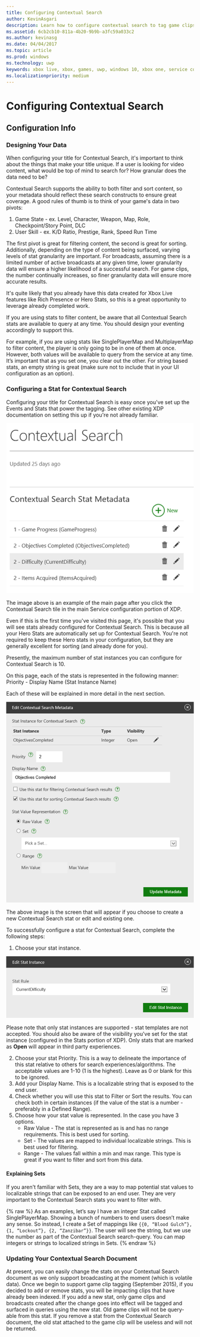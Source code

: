 ```yaml
---
title: Configuring Contextual Search
author: KevinAsgari
description: Learn how to configure contextual search to tag game clips and broadcasts.
ms.assetid: 6cb2cb10-811a-4b20-9b9b-a3fc59a033c2
ms.author: kevinasg
ms.date: 04/04/2017
ms.topic: article
ms.prod: windows
ms.technology: uwp
keywords: xbox live, xbox, games, uwp, windows 10, xbox one, service configuration, contextual search, game clip, broadcast
ms.localizationpriority: medium
---
```


# Configuring Contextual Search

## Configuration Info

### Designing Your Data
When configuring your title for Contextual Search, it's important to think about the things that make your title unique.  If a user is looking for video content, what would be top of mind to search for?  How granular does the data need to be?

Contextual Search supports the ability to both filter and sort content, so your metadata should reflect these search constructs to ensure great coverage.  A good rules of thumb is to think of your game's data in two pivots:
1. Game State - ex.  Level, Character, Weapon, Map, Role, Checkpoint/Story Point, DLC
2. User Skill - ex. K/D Ratio, Prestige, Rank, Speed Run Time

The first pivot is great for filtering content, the second is great for sorting.  Additionally, depending on the type of content being surfaced, varying levels of stat granularity are important.  For broadcasts, assuming there is a limited number of active broadcasts at any given time, lower granularity data will ensure a higher likelihood of a successful search.  For game clips, the number continually increases, so finer granularity data will ensure more accurate results.

It's quite likely that you already have this data created for Xbox Live features like Rich Presence or Hero Stats, so this is a great opportunity to leverage already completed work.

If you are using stats to filter content, be aware that all Contextual Search stats are available to query at any time.  You should design your eventing accordingly to support this.

For example, if you are using stats like SinglePlayerMap and MultiplayerMap to filter content, the player is only going to be in one of them at once.  However, both values will be available to query from the service at any time.  It’s important that as you set one, you clear out the other.  For string based stats, an empty string is great (make sure not to include that in your UI configuration as an option).

### Configuring a Stat for Contextual Search
Configuring your title for Contextual Search is easy once you've set up the Events and Stats that power the tagging.  See other existing XDP documentation on setting this up if you're not already familiar.

![](../images/contextual_search/config02.png)

The image above is an example of the main page after you click the Contextual Search tile in the main Service configuration portion of XDP.

Even if this is the first time you've visited this page, it's possible that you will see stats already configured for Contextual Search.  This is because all your Hero Stats are automatically set up for Contextual Search. You're not required to keep these Hero stats in your configuration, but they are generally excellent for sorting (and already done for you).

Presently, the maximum number of stat instances you can configure for Contextual Search is 10.

On this page, each of the stats is represented in the following manner:
Priority - Display Name (Stat Instance Name)

Each of these will be explained in more detail in the next section.

![](../images/contextual_search/config01.png)

The above image is the screen that will appear if you choose to create a new Contextual Search stat or edit and existing one.

To successfully configure a stat for Contextual Search, complete the following steps:
1. Choose your stat instance.

  ![](../images/contextual_search/config03.png)

  Please note that only stat instances are supported - stat templates are not accepted.  You should also be aware of the visibility you've set for the stat instance (configured in the Stats portion of XDP).  Only stats that are marked as **Open** will appear in third party experiences.

2. Choose your stat Priority. This is a way to delineate the importance of this stat relative to others for search experiences/algorithms.  The acceptable values are 1-10 (1 is the highest).  Leave as 0 or blank for this to be ignored.
3. Add your Display Name.  This is a localizable string that is exposed to the end user.
4. Check whether you will use this stat to Filter or Sort the results.  You can check both in certain instances (if the value of the stat is a number - preferably in a Defined Range).
5. Choose how your stat value is represented.  In the case you have 3 options.
   * Raw Value - The stat is represented as is and has no range requirements.  This is best used for sorting.
   * Set - The values are mapped to individual localizable strings.  This is best used for filtering.
   * Range - The values fall within a min and max range.  This type is great if you want to filter and sort from this data.

#### Explaining Sets
If you aren't familiar with Sets, they are a way to map potential stat values to localizable strings that can be exposed to an end user.  They are very important to the Contextual Search stats you want to filter with.

{% raw %}
As an examples, let’s say I have an integer Stat called SinglePlayerMap.  Showing a bunch of numbers to end users doesn’t make any sense.  So instead, I create a Set of mappings like ```{{0, “Blood Gulch”}, {1, “Lockout”}, {2, “Zanzibar”}}```.  The user will see the string, but we use the number as part of the Contextual Search search-query.  You can map integers or strings to localized strings in Sets.
{% endraw %}

### Updating Your Contextual Search Document
At present, you can easily change the stats on your Contextual Search document as we only support broadcasting at the moment (which is volatile data).  Once we begin to support game clip tagging (September 2015), if you decided to add or remove stats, you will be impacting clips that have already been indexed.  If you add a new stat, only game clips and broadcasts created after the change goes into effect will be tagged and surfaced in queries using the new stat. Old game clips will not be query-able from this stat. If you remove a stat from the Contextual Search document, the old stat attached to the game clip will be useless and will not be returned.

